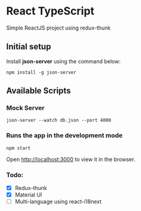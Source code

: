 # React TypeScript
Simple ReactJS project using redux-thunk

## Initial setup
Install **json-server** using the command below:

`npm install -g json-server`

## Available Scripts

### Mock Server

`json-server --watch db.json --port 4000`

### Runs the app in the development mode

`npm start`


Open [http://localhost:3000](http://localhost:3000) to view it in the browser.

### Todo:
- [x] Redux-thunk
- [x] Material UI
- [ ] Multi-language using react-i18next